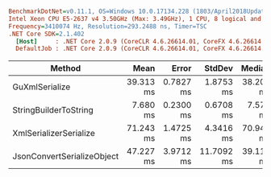 ``` ini

BenchmarkDotNet=v0.11.1, OS=Windows 10.0.17134.228 (1803/April2018Update/Redstone4)
Intel Xeon CPU E5-2637 v4 3.50GHz (Max: 3.49GHz), 1 CPU, 8 logical and 4 physical cores
Frequency=3410074 Hz, Resolution=293.2488 ns, Timer=TSC
.NET Core SDK=2.1.402
  [Host]     : .NET Core 2.0.9 (CoreCLR 4.6.26614.01, CoreFX 4.6.26614.01), 64bit RyuJIT
  DefaultJob : .NET Core 2.0.9 (CoreCLR 4.6.26614.01, CoreFX 4.6.26614.01), 64bit RyuJIT


```
|                     Method |      Mean |     Error |     StdDev |    Median | Scaled | ScaledSD |     Gen 0 |     Gen 1 |    Gen 2 | Allocated |
|--------------------------- |----------:|----------:|-----------:|----------:|-------:|---------:|----------:|----------:|---------:|----------:|
|             GuXmlSerialize | 39.313 ms | 0.7827 ms |  1.8753 ms | 38.203 ms |   1.00 |     0.00 | 1153.8462 |   76.9231 |  76.9231 |  17.33 MB |
|      StringBuilderToString |  7.680 ms | 0.2300 ms |  0.6708 ms |  7.578 ms |   0.20 |     0.02 |  187.5000 |  187.5000 | 187.5000 |  10.47 MB |
|     XmlSerializerSerialize | 71.243 ms | 1.4725 ms |  4.3416 ms | 70.941 ms |   1.82 |     0.14 | 2625.0000 | 1250.0000 | 375.0000 |   24.8 MB |
| JsonConvertSerializeObject | 47.227 ms | 3.9712 ms | 11.7092 ms | 39.119 ms |   1.20 |     0.30 |         - |         - |        - |   8.76 MB |
